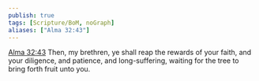 ```yaml
---
publish: true
tags: [Scripture/BoM, noGraph]
aliases: ["Alma 32:43"]
---
```

[Alma 32:43](https://churchofjesuschrist.org/study/scriptures/bofm/alma/32?lang=eng&id=p43#p43) Then, my brethren, ye shall reap the rewards of your faith, and your diligence, and patience, and long-suffering, waiting for the tree to bring forth fruit unto you.





